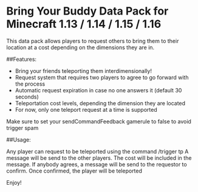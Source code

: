 # Bring Your Buddy Data Pack for Minecraft 1.13 / 1.14 / 1.15 / 1.16

This data pack allows players to request others to bring them to their location at a cost depending on the dimensions they are in.

##Features:
- Bring your friends teleporting them interdimensionally!
- Request system that requires two players to agree to go forward with the process
- Automatic request expiration in case no one answers it (default 30 seconds)
- Teleportation cost levels, depending the dimension they are located
- For now, only one teleport request at a time is supported

Make sure to set your sendCommandFeedback gamerule to false to avoid trigger spam

##Usage:

Any player can request to be teleported using the command /trigger tp
A message will be send to the other players. The cost will be included in the message. If anybody agrees, a message will be send to the requestor to confirm.
Once confirmed, the player will be teleported

Enjoy!

